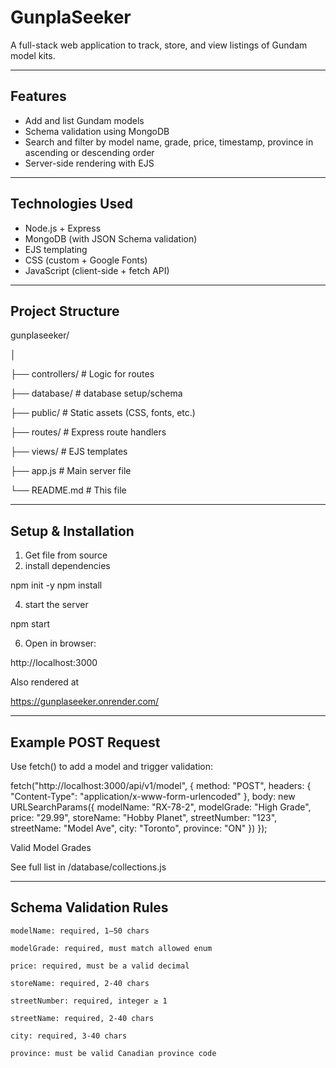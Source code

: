 # GunplaSeeker
A full-stack web application to track, store, and view listings of Gundam model kits.

---

## Features

- Add and list Gundam models
- Schema validation using MongoDB
- Search and filter by model name, grade, price, timestamp, province in ascending or descending order
- Server-side rendering with EJS
  
---

## Technologies Used

- Node.js + Express
- MongoDB (with JSON Schema validation)
- EJS templating
- CSS (custom + Google Fonts)
- JavaScript (client-side + fetch API)

---

## Project Structure

gunplaseeker/

│

├── controllers/ # Logic for routes

├── database/ # database setup/schema

├── public/ # Static assets (CSS, fonts, etc.)

├── routes/ # Express route handlers

├── views/ # EJS templates

├── app.js # Main server file

└── README.md # This file

---

## Setup & Installation

1. Get file from source
2. install dependencies
   
  npm init -y
  npm install
  
4. start the server

  npm start
  
6. Open in browser:

  http://localhost:3000

Also rendered at

https://gunplaseeker.onrender.com/

---

## Example POST Request

Use fetch() to add a model and trigger validation:

fetch("http://localhost:3000/api/v1/model", {
  method: "POST",
  headers: {
    "Content-Type": "application/x-www-form-urlencoded"
  },
  body: new URLSearchParams({
    modelName: "RX-78-2",
    modelGrade: "High Grade",
    price: "29.99",
    storeName: "Hobby Planet",
    streetNumber: "123",
    streetName: "Model Ave",
    city: "Toronto",
    province: "ON"
  })
});

Valid Model Grades

See full list in /database/collections.js

---

## Schema Validation Rules

    modelName: required, 1–50 chars
    
    modelGrade: required, must match allowed enum
    
    price: required, must be a valid decimal

    storeName: required, 2-40 chars
    
    streetNumber: required, integer ≥ 1

    streetName: required, 2-40 chars

    city: required, 3-40 chars
    
    province: must be valid Canadian province code
